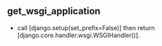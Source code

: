 ## get_wsgi_application
* call [django.setup(set_prefix=False)] then return [django.core.handler.wsgi.WSGIHandler()].
